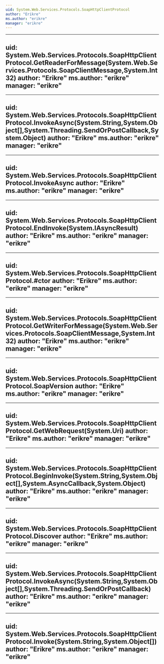 ```yaml
---
uid: System.Web.Services.Protocols.SoapHttpClientProtocol
author: "Erikre"
ms.author: "erikre"
manager: "erikre"
---
```


---
uid: System.Web.Services.Protocols.SoapHttpClientProtocol.GetReaderForMessage(System.Web.Services.Protocols.SoapClientMessage,System.Int32)
author: "Erikre"
ms.author: "erikre"
manager: "erikre"
---

---
uid: System.Web.Services.Protocols.SoapHttpClientProtocol.InvokeAsync(System.String,System.Object[],System.Threading.SendOrPostCallback,System.Object)
author: "Erikre"
ms.author: "erikre"
manager: "erikre"
---

---
uid: System.Web.Services.Protocols.SoapHttpClientProtocol.InvokeAsync
author: "Erikre"
ms.author: "erikre"
manager: "erikre"
---

---
uid: System.Web.Services.Protocols.SoapHttpClientProtocol.EndInvoke(System.IAsyncResult)
author: "Erikre"
ms.author: "erikre"
manager: "erikre"
---

---
uid: System.Web.Services.Protocols.SoapHttpClientProtocol.#ctor
author: "Erikre"
ms.author: "erikre"
manager: "erikre"
---

---
uid: System.Web.Services.Protocols.SoapHttpClientProtocol.GetWriterForMessage(System.Web.Services.Protocols.SoapClientMessage,System.Int32)
author: "Erikre"
ms.author: "erikre"
manager: "erikre"
---

---
uid: System.Web.Services.Protocols.SoapHttpClientProtocol.SoapVersion
author: "Erikre"
ms.author: "erikre"
manager: "erikre"
---

---
uid: System.Web.Services.Protocols.SoapHttpClientProtocol.GetWebRequest(System.Uri)
author: "Erikre"
ms.author: "erikre"
manager: "erikre"
---

---
uid: System.Web.Services.Protocols.SoapHttpClientProtocol.BeginInvoke(System.String,System.Object[],System.AsyncCallback,System.Object)
author: "Erikre"
ms.author: "erikre"
manager: "erikre"
---

---
uid: System.Web.Services.Protocols.SoapHttpClientProtocol.Discover
author: "Erikre"
ms.author: "erikre"
manager: "erikre"
---

---
uid: System.Web.Services.Protocols.SoapHttpClientProtocol.InvokeAsync(System.String,System.Object[],System.Threading.SendOrPostCallback)
author: "Erikre"
ms.author: "erikre"
manager: "erikre"
---

---
uid: System.Web.Services.Protocols.SoapHttpClientProtocol.Invoke(System.String,System.Object[])
author: "Erikre"
ms.author: "erikre"
manager: "erikre"
---
